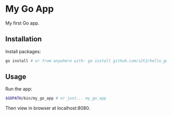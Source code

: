 # My Go App

My first Go app.

## Installation

Install packages:

```sh
go install # or from anywhere with: go install github.com/s2t2/hello_go
```

## Usage

Run the app:

```sh
$GOPATH/bin/my_go_app # or just... my_go_app
```

Then view in browser at localhost:8080.
